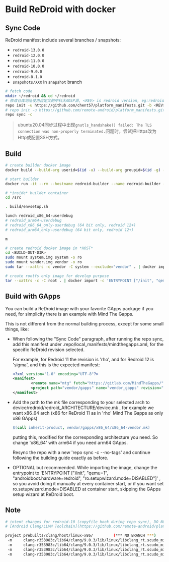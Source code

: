 # Build ReDroid with docker

## Sync Code
ReDroid manifest include several branches / snapshots:
- `redroid-13.0.0`
- `redroid-12.0.0`
- `redroid-11.0.0`
- `redroid-10.0.0`
- `redroid-9.0.0`
- `redroid-8.1.0`
- `snapshots/XXX` in `snapshot` branch

```bash
# fetch code
mkdir ~/redroid && cd ~/redroid
# 修改仓库地址使用自定义的中科大AOSP源, <REV> is redroid version, eg:redroid-11.0.0
repo init -u https://github.com/chent57/platform_manifests.git -b <REV> --depth=1
# repo init -u https://github.com/remote-android/platform_manifests.git -b <REV> --depth=1
repo sync -c
```
> ubuntu20.04同步过程中出现`gnutls_handshake() failed: The TLS connection was non-properly terminated.`问题时，尝试把Https改为Http或配置SSH方式。

## Build
```bash
# create builder docker image
docker build --build-arg userid=$(id -u) --build-arg groupid=$(id -g) --build-arg username=$(id -un) -t redroid-builder .

# start builder
docker run -it --rm --hostname redroid-builder --name redroid-builder -v <AOSP-SRC>:/src redroid-builder

# *inside* builder container
cd /src

. build/envsetup.sh

lunch redroid_x86_64-userdebug
# redroid_arm64-userdebug
# redroid_x86_64_only-userdebug (64 bit only, redroid 12+)
# redroid_arm64_only-userdebug (64 bit only, redroid 12+)

m

# create redroid docker image in *HOST*
cd <BUILD-OUT-DIR>
sudo mount system.img system -o ro
sudo mount vendor.img vendor -o ro
sudo tar --xattrs -c vendor -C system --exclude="vendor" . | docker import -c 'ENTRYPOINT ["/init", "qemu=1", "androidboot.hardware=redroid"]' - redroid

# create rootfs only image for develop purpose
tar --xattrs -c -C root . | docker import -c 'ENTRYPOINT ["/init", "qemu=1", "androidboot.hardware=redroid"]' - redroid-dev
```

## Build with GApps

You can build a ReDroid image with your favorite GApps package if you need, for simplicity there is an example with Mind The Gapps.

This is not different from the normal building process, except for some small things, like:

- When following the "Sync Code" paragraph,  after running the repo sync, add this manifest under .repo/local_manifests/mindthegapps.xml, for the specific ReDroid revision selected. 

  For example, for Redroid 11 the revision is 'rho', and for Redroid 12 is 'sigma', and this is the expected manifest:

  ```xml
  <?xml version="1.0" encoding="UTF-8"?>
  <manifest>
          <remote name="mtg" fetch="https://gitlab.com/MindTheGapps/" />
          <project path="vendor/gapps" name="vendor_gapps" revision="sigma" remote="mtg" />
  </manifest>
  ```

- Add the path to the mk file corresponding to your selected arch to device/redroid/redroid_ARCHITECTURE/device.mk , for example we want x86_64 arch (x86 for ReDroid 11 as in 'rho' Mind The Gapps as only x86 GApps)

  ```makefile
  $(call inherit-product, vendor/gapps/x86_64/x86_64-vendor.mk)
  ```

  putting this, modified for the corresponding architecture you need. So change 'x86_64' with arm64 if you need arm64 GApps.

  Resync the repo with a new 'repo sync -c --no-tags' and continue following the building guide exactly as before.

- OPTIONAL but recommended. While importing the image, change the entrypoint to 'ENTRYPOINT ["/init", "qemu=1", "androidboot.hardware=redroid", "ro.setupwizard.mode=DISABLED"]' , so you avoid doing it manually at every container start, or if you want set ro.setupwizard.mode=DISABLED at container start, skipping the GApps setup wizard at ReDroid boot.

## Note

```bash
# intent changes for redroid-10 (copyfile hook during repo sync), DO NOT PANIC
# [Android Clang/LLVM Toolchain](https://github.com/remote-android/platform_manifests/tree/llvm-toolchain-redroid-10.0.0)

project prebuilts/clang/host/linux-x86/         (*** NO BRANCH ***)
 -m     clang-r353983c/lib64/clang/9.0.3/lib/linux/libclang_rt.scudo_minimal-aarch64-android.a
 -m     clang-r353983c/lib64/clang/9.0.3/lib/linux/libclang_rt.scudo_minimal-arm-android.a
 -m     clang-r353983c/lib64/clang/9.0.3/lib/linux/libclang_rt.scudo_minimal-i686-android.a
 -m     clang-r353983c/lib64/clang/9.0.3/lib/linux/libclang_rt.scudo_minimal-x86_64-android.a
```

